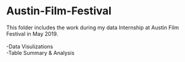 # Austin-Film-Festival
This folder includes the work during my data Internship at Austin Film Festival in May 2019. <br/><br/>
-Data Visulizations <br/>
-Table Summary & Analysis

